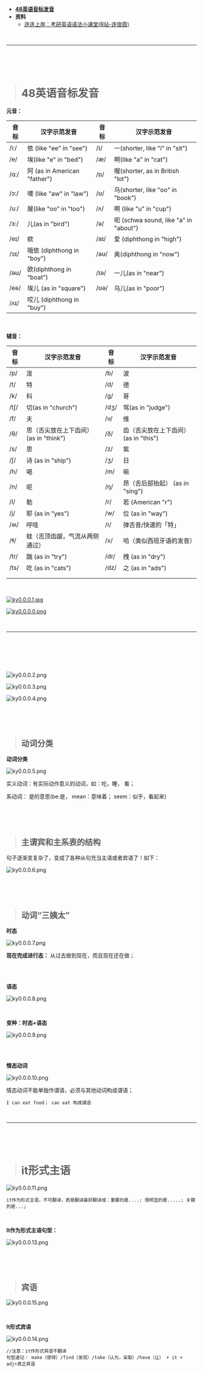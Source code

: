 > <h2 id=""></h2>
- [**48英语音标发音**](#48英语音标发音)
- **资料**
	- [连连上岸：考研英语语法小课堂(B站-连俊霞)](https://www.bilibili.com/video/BV13h411H7fA?p=5&vd_source=a7fe275f0ee54c4d2f691a823f8876b8)










<br/>

***
<br/><br/><br/>

> <h1 id="48英语音标发音">48英语音标发音</h1>

**元音：**

| 音标  | 汉字示范发音 | 音标  | 汉字示范发音 |
|-------|--------------|-------|--------------|
| /i:/  | 依  (like "ee" in "see")         | /ɪ/   | 一(shorter, like "i" in "sit")           |
| /e/   | 埃(like "e" in "bed")           | /æ/   | 啊(like "a" in "cat")           |
| /ɑ:/  | 阿 (as in American "father")          | /ɒ/   | 喔(shorter, as in British "lot")           |
| /ɔ:/  | 噢  (like "aw" in "law")          | /ʊ/   | 乌(shorter, like "oo" in "book")           |
| /u:/  | 屋(like "oo" in "too")           | /ʌ/   | 啊 (like "u" in "cup")          |
| /ɜ:/  | 儿(as in "bird")           | /ə/   | 呃 (schwa sound, like "a" in "about")           |
| /eɪ/  | 欸           | /aɪ/  | 爱 (diphthong in "high")           |
| /ɔɪ/  | 哦依 (diphthong in "boy")         | /aʊ/  | 奥(diphthong in "now")           |
| /əʊ/  | 欧(diphthong in "boat")           | /ɪə/  | 一儿(as in "near")         |
| /eə/  | 埃儿 (as in "square")         | /ʊə/  | 乌儿(as in "poor")         |
| /ʌɪ/  | 哎儿 (diphthong in "buy")       |   |          |


<br/><br/>
**辅音：**

| 音标  | 汉字示范发音 | 音标  | 汉字示范发音 |
|-------|--------------|-------|--------------|
| /p/   | 泼         | /b/   | 波           |
| /t/   | 特           | /d/   | 德           |
| /k/   | 科           | /g/   | 哥           |
| /tʃ/  | 切(as in "church")           | /dʒ/  | 驾(as in "judge")|
| /f/   | 夫           | /v/   | 维           |
| /θ/   | 思（舌尖放在上下齿间） (as in "think") | /ð/   | 齿（舌尖放在上下齿间）(as in "this") |
| /s/   | 思           | /z/   | 紫           |
| /ʃ/   |  诗 (as in "ship") | /ʒ/   | 日           |
| /h/   | 喝           | /m/   | 嘛           |
| /n/   | 呢           | /ŋ/   | 昂（舌后部抬起） (as in "sing") |
| /l/   | 勒           | /r/   | 若 (American "r")           |
| /j/   | 耶 (as in "yes")          | /w/   | 位 (as in "way")           |
| /ʍ/   | 呼哇         | /ɾ/   | 弹舌音/快速的「特」 |
| /ɬ/   | 蛙（舌顶齿龈，气流从两侧通过） | /x/   | 哈（类似西班牙语的发音） |
|  /tr/  | 踹 (as in "try") |  /dr/ | 拽 (as in "dry")  
| /ts/ | 吃 (as in "cats") |  /dz/  | 之 (as in "ads") |
|    |  | |    |
|    |  | |    |  


<br/>

[![ky0.0.0.1.jpg](./Pictures/ky0.0.0.1.jpg)](https://www.bilibili.com/video/BV1vi4y1C73C/?spm_id_from=333.337.search-card.all.click&vd_source=a7fe275f0ee54c4d2f691a823f8876b8)


[![ky0.0.0.0.png](./Pictures/ky0.0.0.0.png)](https://www.bilibili.com/video/BV1vi4y1C73C/?spm_id_from=333.337.search-card.all.click&vd_source=a7fe275f0ee54c4d2f691a823f8876b8)


<br/>

***
<br/><br/><br/>

> <h1 id=""></h1>

![ky0.0.0.2.png](./Pictures/ky0.0.0.2.png)

![ky0.0.0.3.png](./Pictures/ky0.0.0.3.png)


![ky0.0.0.4.png](./Pictures/ky0.0.0.4.png)



<br/><br/><br/>

> <h2 id="动词分类">动词分类</h2>


**动词分类**

![ky0.0.0.5.png](./Pictures/ky0.0.0.5.png)

实义动词：有实际动作意义的动词，如：吃，睡， 看；

系动词： 是的意思(be:是， mean：意味着； seem：似乎，看起来)


<br/><br/><br/>

> <h2 id="主谓宾和主系表的结构">主谓宾和主系表的结构</h2>

句子逐渐变复杂了，变成了各种从句充当主语或者宾语了！如下：

![ky0.0.0.6.png](./Pictures/ky0.0.0.6.png)


<br/><br/><br/>

> <h2 id="动词“三姨太”">动词“三姨太”</h2>


**时态**
   
![ky0.0.0.7.png](./Pictures/ky0.0.0.7.png)


**现在完成进行态：** 从过去做到现在，而且现在还在做；



<br/> <br/>

**语态**

![ky0.0.0.8.png](./Pictures/ky0.0.0.8.png)


<br/>

**变种：时态+语态**

![ky0.0.0.9.png](./Pictures/ky0.0.0.9.png)



<br/> <br/>


**情态动词**

![ky0.0.0.10.png](./Pictures/ky0.0.0.10.png)



情态动词不能单独作谓语，必须与其他动词构成谓语；

```
I can eat food； can eat 构成谓语
```



<br/>

***
<br/><br/><br/>

> <h1 id="it形式主语">it形式主语</h1>

![ky0.0.0.11.png](./Pictures/ky0.0.0.11.png)


```
it作为形式主语，不可翻译，若是翻译最好翻译成：重要的是....; 很明显的是.....; 关键的是...;
```

<br/>


**It作为形式主语句型：**

![ky0.0.0.13.png](./Pictures/ky0.0.0.13.png)



<br/><br/><br/>

> <h2 id="宾语">宾语</h2>

![ky0.0.0.15.png](./Pictures/ky0.0.0.15.png)


<br/>

**It形式宾语**

![ky0.0.0.14.png](./Pictures/ky0.0.0.14.png)

```
//注意：it作形式宾语不翻译
句型速记： make（使得）/find（发现）/take（认为，采取）/have（让） + it + adj+真正宾语




```











